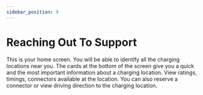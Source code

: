 ```yaml
---
sidebar_position: 9
---
```

# Reaching Out To Support

This is your home screen. You will be able to identify all the charging locations near you. The
cards at the bottom of the screen give you a quick and the most important information about a
charging location. View ratings, timings, connectors available at the location.
You can also reserve a connector or view driving direction to the charging location.